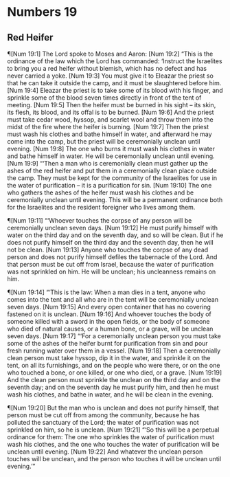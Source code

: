 # Numbers 19

## Red Heifer
¶[Num 19:1] The Lord spoke to Moses and Aaron:
[Num 19:2] “This is the ordinance of the law which the Lord has commanded: ‘Instruct the Israelites to bring you a red heifer without blemish, which has no defect and has never carried a yoke.
[Num 19:3] You must give it to Eleazar the priest so that he can take it outside the camp, and it must be slaughtered before him.
[Num 19:4] Eleazar the priest is to take some of its blood with his finger, and sprinkle some of the blood seven times directly in front of the tent of meeting.
[Num 19:5] Then the heifer must be burned in his sight – its skin, its flesh, its blood, and its offal is to be burned.
[Num 19:6] And the priest must take cedar wood, hyssop, and scarlet wool and throw them into the midst of the fire where the heifer is burning.
[Num 19:7] Then the priest must wash his clothes and bathe himself in water, and afterward he may come into the camp, but the priest will be ceremonially unclean until evening.
[Num 19:8] The one who burns it must wash his clothes in water and bathe himself in water. He will be ceremonially unclean until evening.
[Num 19:9] “‘Then a man who is ceremonially clean must gather up the ashes of the red heifer and put them in a ceremonially clean place outside the camp. They must be kept for the community of the Israelites for use in the water of purification – it is a purification for sin.
[Num 19:10] The one who gathers the ashes of the heifer must wash his clothes and be ceremonially unclean until evening. This will be a permanent ordinance both for the Israelites and the resident foreigner who lives among them.

¶[Num 19:11] “‘Whoever touches the corpse of any person will be ceremonially unclean seven days.
[Num 19:12] He must purify himself with water on the third day and on the seventh day, and so will be clean. But if he does not purify himself on the third day and the seventh day, then he will not be clean.
[Num 19:13] Anyone who touches the corpse of any dead person and does not purify himself defiles the tabernacle of the Lord. And that person must be cut off from Israel, because the water of purification was not sprinkled on him. He will be unclean; his uncleanness remains on him.

¶[Num 19:14] “‘This is the law: When a man dies in a tent, anyone who comes into the tent and all who are in the tent will be ceremonially unclean seven days.
[Num 19:15] And every open container that has no covering fastened on it is unclean.
[Num 19:16] And whoever touches the body of someone killed with a sword in the open fields, or the body of someone who died of natural causes, or a human bone, or a grave, will be unclean seven days.
[Num 19:17] “‘For a ceremonially unclean person you must take some of the ashes of the heifer burnt for purification from sin and pour fresh running water over them in a vessel.
[Num 19:18] Then a ceremonially clean person must take hyssop, dip it in the water, and sprinkle it on the tent, on all its furnishings, and on the people who were there, or on the one who touched a bone, or one killed, or one who died, or a grave.
[Num 19:19] And the clean person must sprinkle the unclean on the third day and on the seventh day; and on the seventh day he must purify him, and then he must wash his clothes, and bathe in water, and he will be clean in the evening.

¶[Num 19:20] But the man who is unclean and does not purify himself, that person must be cut off from among the community, because he has polluted the sanctuary of the Lord; the water of purification was not sprinkled on him, so he is unclean.
[Num 19:21] “‘So this will be a perpetual ordinance for them: The one who sprinkles the water of purification must wash his clothes, and the one who touches the water of purification will be unclean until evening.
[Num 19:22] And whatever the unclean person touches will be unclean, and the person who touches it will be unclean until evening.’”
